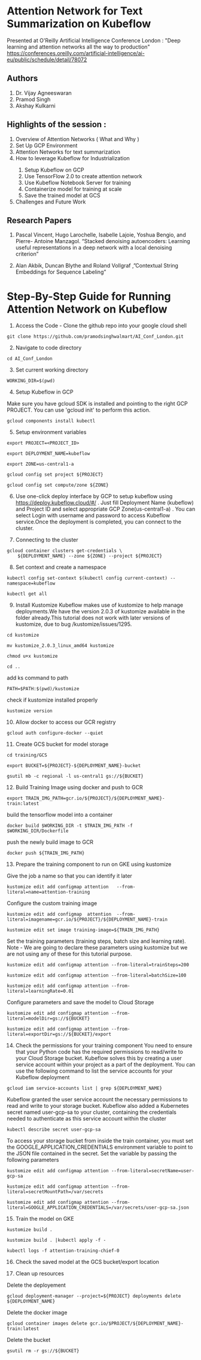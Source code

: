 # Attention Network for Text Summarization on Kubeflow

Presented at O'Reilly Artificial Intelligence Conference London :  "Deep learning and attention networks all the way to production" https://conferences.oreilly.com/artificial-intelligence/ai-eu/public/schedule/detail/78072


## Authors

1. Dr. Vijay Agneeswaran
2. Pramod Singh
3. Akshay Kulkarni 


## Highlights of the session :

<ol>
<li>Overview of Attention Networks ( What and Why )</li>
<li>Set Up GCP Environment</li>
<li>Attention Networks for text summarization</li>
<li>How to leverage Kubeflow for Industrialization</li>
<ol>
<li>Setup Kubeflow on GCP </li>
<li>Use TensorFlow 2.0 to create attention network</li>
<li>Use Kubeflow Notebook Server for training </li>
<li>Containerize model for training at scale </li>
<li>Save the trained model at GCS </li>
</ol>
</li>
<li>Challenges and Future Work</li>
</ol>


   


## Research Papers

1. Pascal Vincent, Hugo Larochelle, Isabelle Lajoie, Yoshua Bengio, and Pierre-
Antoine Manzagol. “Stacked denoising autoencoders: Learning useful representations
in a deep network with a local denoising criterion”

2. Alan Akbik, Duncan Blythe and Roland Vollgraf ,”Contextual String Embeddings for Sequence Labeling” 



# Step-By-Step Guide for Running Attention Network on Kubeflow

1. Access the Code - Clone the github repo into your google cloud shell 

```
git clone https://github.com/pramodsinghwalmart/AI_Conf_London.git

```
   
2. Navigate to code directory

```
cd AI_Conf_London

```

3. Set current working directory

```
WORKING_DIR=$(pwd)

```

4. Setup Kubeflow in GCP

Make sure you have gcloud SDK is installed and pointing to the right GCP PROJECT. You can use 'gcloud init' to perform this action.
    
```
gcloud components install kubectl

```

5. Setup environment variables
    
```
export PROJECT=<PROJECT_ID>

```

```
export DEPLOYMENT_NAME=kubeflow

```

```
export ZONE=us-central1-a

```


```
gcloud config set project ${PROJECT}

```


```
gcloud config set compute/zone ${ZONE}

```


6. Use one-click deploy interface by GCP to setup kubeflow using https://deploy.kubeflow.cloud/#/ . Just fill Deployment Name (kubeflow) and Project ID and select appropriate GCP Zone(us-central1-a) . You can select Login with username and password to access Kubeflow service.Once the deployment is completed, you can connect to the cluster.

7. Connecting to the cluster

```
gcloud container clusters get-credentials \
    ${DEPLOYMENT_NAME} --zone ${ZONE} --project ${PROJECT}

```


8. Set context and create a namespace

```
kubectl config set-context $(kubectl config current-context) --namespace=kubeflow

```


```
kubectl get all

```


9. Install Kustomize 
Kubeflow makes use of kustomize to help manage deployments.We have the version 2.0.3 of kustomize available in the folder already.This tutorial does not work with later versions of kustomize, due to bug /kustomize/issues/1295.

```
cd kustomize

```

```
mv kustomize_2.0.3_linux_amd64 kustomize

```

```
chmod u+x kustomize

```

```
cd ..

```

add ks command to path


```
PATH=$PATH:$(pwd)/kustomize

```


check if kustomize installed properly 


```
kustomize version

```


10. Allow docker to access our GCR registry

```
gcloud auth configure-docker --quiet

```


11. Create GCS bucket for model storage

```
cd training/GCS

```

```
export BUCKET=${PROJECT}-${DEPLOYMENT_NAME}-bucket

```

```
gsutil mb -c regional -l us-central1 gs://${BUCKET}

```



12. Build Training Image using docker and push to GCR

```
export TRAIN_IMG_PATH=gcr.io/${PROJECT}/${DEPLOYMENT_NAME}-train:latest

```


build the tensorflow model into a container

```
docker build $WORKING_DIR -t $TRAIN_IMG_PATH -f $WORKING_DIR/Dockerfile

```

push the newly build image to GCR

```
docker push ${TRAIN_IMG_PATH}

```


13. Prepare the training component to run on GKE using kustomize

Give the job a name so that you can identify it later

```
kustomize edit add configmap attention   --from-literal=name=attention-training

```



Configure the custom training image


```
kustomize edit add configmap  attention  --from-literal=imagename=gcr.io/${PROJECT}/${DEPLOYMENT_NAME}-train

```


```
kustomize edit set image training-image=${TRAIN_IMG_PATH}

```


Set the training parameters (training steps, batch size and learning rate). Note - We are going to declare these parameters using kustomize but we are not using any of these for this tutorial purpose.



```
kustomize edit add configmap attention --from-literal=trainSteps=200

```


```
kustomize edit add configmap attention --from-literal=batchSize=100

```


```
kustomize edit add configmap attention --from-literal=learningRate=0.01

```

Configure parameters and save the model to Cloud Storage



```
kustomize edit add configmap attention --from-literal=modelDir=gs://${BUCKET}

```


```
kustomize edit add configmap attention --from-literal=exportDir=gs://${BUCKET}/export

```

14. Check the permissions for your training component 
You need to ensure that your Python code has the required permissions to read/write to your Cloud Storage bucket. Kubeflow solves this by creating a user service account within your project as a part of the deployment. You can use the following command to list the service accounts for your Kubeflow deployment



```
gcloud iam service-accounts list | grep ${DEPLOYMENT_NAME}

```


Kubeflow granted the user service account the necessary permissions to read and write to your storage bucket. Kubeflow also added a Kubernetes secret named user-gcp-sa to your cluster, containing the credentials needed to authenticate as this service account within the cluster


```
kubectl describe secret user-gcp-sa

```


To access your storage bucket from inside the train container, you must set the GOOGLE_APPLICATION_CREDENTIALS environment variable to point to the JSON file contained in the secret. Set the variable by passing the following parameters


```
kustomize edit add configmap attention --from-literal=secretName=user-gcp-sa

```

```
kustomize edit add configmap attention --from-literal=secretMountPath=/var/secrets

```


```
kustomize edit add configmap attention --from-literal=GOOGLE_APPLICATION_CREDENTIALS=/var/secrets/user-gcp-sa.json

```


15. Train the model on GKE

```
kustomize build .

```

```
kustomize build . |kubectl apply -f -

```

```
kubectl logs -f attention-training-chief-0

```

16. Check the saved model at the GCS bucket/export location 

17. Clean up resources 

Delete the deployement 
```
gcloud deployment-manager --project=${PROJECT} deployments delete ${DEPLOYMENT_NAME}

```


Delete the docker image 
```
gcloud container images delete gcr.io/$PROJECT/${DEPLOYMENT_NAME}-train:latest

```


Delete the bucket 
```
gsutil rm -r gs://${BUCKET}

```

